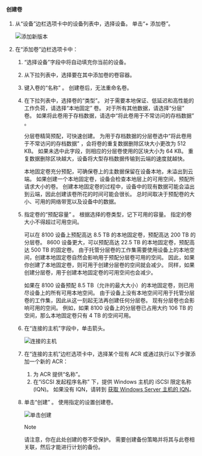 <!--author=alkohli last changed: 07/19/2017-->

#### <a name="to-create-a-volume"></a>创建卷
1. 从“设备”边栏选项卡中的设备列表中，选择设备。 单击“+ 添加卷”。

    ![添加新版本](./media/storsimple-8000-create-volume-u2/step5createvol1.png)

2. 在“添加卷”边栏选项卡中：
   
   1. “选择设备”字段中将自动填充你当前的设备。

   2. 从下拉列表中，选择要在其中添加卷的卷容器。 

   3.  键入卷的“名称”  。 创建卷后，无法重命名卷。

   4. 在下拉列表中，选择卷的“类型”。 对于需要本地保证、低延迟和高性能的工作负荷，请选择“本地固定”  卷。 对于所有其他数据，请选择“分层”  卷。 如果将此卷用于存档数据，请选中“将此卷用于不常访问的存档数据” 。
      
       分层卷精简预配，可快速创建。 为用于存档数据的分层卷选中“将此卷用于不常访问的存档数据”  ，会将卷的重复数据删除区块大小更改为 512 KB。 如果未选中此字段，则相应的分层卷使用的区块大小为 64 KB。 重复数据删除区块越大，设备将大型存档数据传输到云端的速度就越快。
       
       本地固定卷充分预配，可确保卷上的主数据保留在设备本地，未溢出到云端。  如果创建一个本地固定卷，设备会检查本地层上的可用空间，预配所请求大小的卷。 创建本地固定卷的过程中，设备中的现有数据可能会溢出到云端，因此创建该卷所花的时间可能会很长。 总时间取决于预配卷的大小、可用的网络带宽以及设备中的数据。

   5. 指定卷的“预配容量”  。 根据选择的卷类型，记下可用的容量。 指定的卷大小不得超过可用空间。
      
       可以在 8100 设备上预配高达 8.5 TB 的本地固定卷，预配高达 200 TB 的分层卷。 8600 设备更大，可以预配高达 22.5 TB 的本地固定卷，预配高达 500 TB 的固定卷。 由于托管分层卷的工作集需要使用设备上的本地空间，创建本地固定卷自然会影响用于预配分层卷可用的空间。 因此，如果你创建了本地固定卷，则可用于创建分层卷的空间就会减少。 同样，如果创建分层卷，用于创建本地固定卷的可用空间也会减少。
      
       如果在 8100 设备预配 8.5 TB（允许的最大大小）的本地固定卷，则已用尽设备上的所有可用本地空间。 由于设备上没有本地空间可用于托管分层卷的工作集，因此从这一刻起无法再创建任何分层卷。 现有分层卷也会影响可用的空间。 例如，如果 8100 设备上的分层卷已占用大约 106 TB 的空间，那么本地固定卷只有 4 TB 的空间可用。

    6. 在“连接的主机”字段中，单击箭头。 

        ![连接的主机](./media/storsimple-8000-create-volume-u2/step5createvol2.png)

    7. 在“连接的主机”边栏选项卡中，选择某个现有 ACR 或通过执行以下步骤添加一个新的 ACR：

       1. 为 ACR 提供“名称”。
       2. 在“iSCSI 发起程序名称” 下，提供 Windows 主机的 iSCSI 限定名称 (IQN)。 如果没有 IQN，请转到 [获取 Windows Server 主机的 IQN](#get-the-iqn-of-a-windows-server-host)。

    9. 单击“创建” 。 使用指定的设置创建卷。

        ![单击创建](./media/storsimple-8000-create-volume-u2/step5createvol3.png)

        > [!NOTE]
        > 请注意，你在此处创建的卷不受保护。 需要创建备份策略并将其与此卷相关联，然后才能进行计划的备份。 

